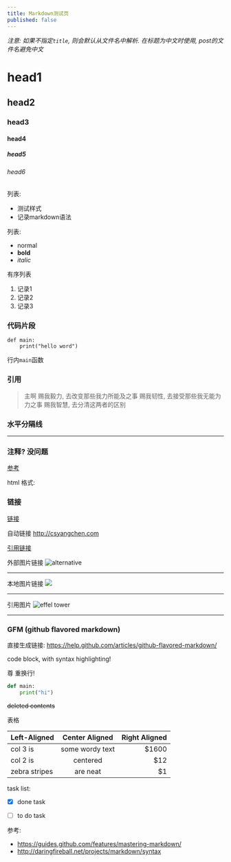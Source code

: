 ```yaml
---
title: Markdown测试页
published: false
---
```



*注意: 如果不指定`title`, 则会默认从文件名中解析. 在标题为中文时使用, post的文件名避免中文*

# head1

## head2

### head3

#### head4

##### head5

###### head6

列表:

* 测试样式
* 记录markdown语法

列表:

- normal
- **bold**
- *italic*

有序列表

1. 记录1
2. 记录2
3. 记录3

### 代码片段

	def main:
		print("hello word")

行内`main`函数

### 引用

> 主啊
> 赐我毅力, 去改变那些我力所能及之事
> 赐我韧性, 去接受那些我无能为力之事
> 赐我智慧, 去分清这两者的区别

### 水平分隔线

---

### 注释? 没问题

[参考](http://stackoverflow.com/questions/4823468/store-comments-in-markdown-syntax)

html 格式:
<!---
你看不见我
--->

[//]: <> (你也看不见)

### 链接

[链接](http://google.com "this is optional title fields")

自动链接 <http://csyangchen.com>

[引用链接][ref1]


外部图片链接
![](http://ww4.sinaimg.cn/bmiddle/aa397b7fjw1dzplsgpdw5j.jpgfdsafd "alternative")

---

本地图片链接
![](images/marvin.jpg)

---

引用图片
![][paris]

---

[ref1]: http://baidu.com "百度"
[paris]: http://ww4.sinaimg.cn/bmiddle/aa397b7fjw1dzplsgpdw5j.jpg "effel tower"


### GFM (github flavored markdown)

直接生成链接: https://help.github.com/articles/github-flavored-markdown/

code block, with syntax highlighting!

尊
重换行!


```python
def main:
    print("hi")
```

~~deleted contents~~

表格

Left-Aligned  | Center Aligned  | Right Aligned
:------------ |:---------------:| -----:
col 3 is      | some wordy text | $1600
col 2 is      | centered        |   $12
zebra stripes | are neat        |    $1

task list:

- [x] done task
- [ ] to do task


参考:

- <https://guides.github.com/features/mastering-markdown/>
- <http://daringfireball.net/projects/markdown/syntax>

